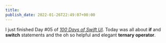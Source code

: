 ```yaml
---
title: 
publish_date: 2022-01-26T22:49:07+00:00
---
```


I just finished Day #05 of [*100 Days of Swift UI*](https://www.hackingwithswift.com/100/swiftui). Today was all about **if** and **switch** statements and the oh so helpful and elegant **ternary operator**.
